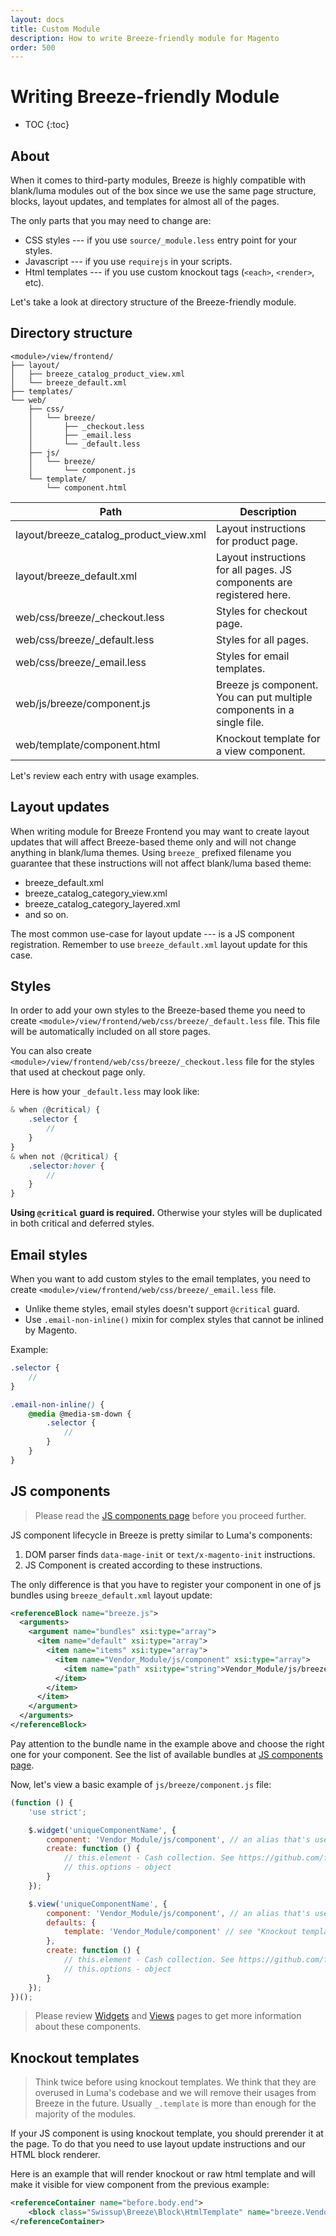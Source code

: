 ```yaml
---
layout: docs
title: Custom Module
description: How to write Breeze-friendly module for Magento
order: 500
---
```


# Writing Breeze-friendly Module

* TOC
{:toc}

## About

When it comes to third-party modules, Breeze is highly compatible with blank/luma
modules out of the box since we use the same page structure, blocks, layout
updates, and templates for almost all of the pages.

The only parts that you may need to change are:

 -  CSS styles --- if you use `source/_module.less` entry point for your styles.
 -  Javascript --- if you use `requirejs` in your scripts.
 -  Html templates --- if you use custom knockout tags (`<each>`, `<render>`, etc).

Let's take a look at directory structure of the Breeze-friendly module.

## Directory structure

```
<module>/view/frontend/
├── layout/
│   ├── breeze_catalog_product_view.xml
│   └── breeze_default.xml
├── templates/
└── web/
    ├── css/
    │   └── breeze/
    │       ├── _checkout.less
    │       ├── _email.less
    │       └── _default.less
    ├── js/
    │   └── breeze/
    │       └── component.js
    └── template/
        └── component.html
```

Path                            | Description
--------------------------------|-------------------------------
layout/breeze_catalog_product_view.xml | Layout instructions for product page.
layout/breeze_default.xml       | Layout instructions for all pages. JS components are registered here.
web/css/breeze/_checkout.less   | Styles for checkout page.
web/css/breeze/_default.less    | Styles for all pages.
web/css/breeze/_email.less      | Styles for email templates.
web/js/breeze/component.js      | Breeze js component. You can put multiple components in a single file.
web/template/component.html     | Knockout template for a view component.

Let's review each entry with usage examples.

## Layout updates

When writing module for Breeze Frontend you may want to create layout updates
that will affect Breeze-based theme only and will not change anything in blank/luma
themes. Using `breeze_` prefixed filename you guarantee
that these instructions will not affect blank/luma based theme:

 -  breeze_default.xml
 -  breeze_catalog_category_view.xml
 -  breeze_catalog_category_layered.xml
 -  and so on.

The most common use-case for layout update --- is a JS component registration.
Remember to use `breeze_default.xml` layout update for this case.

## Styles

In order to add your own styles to the Breeze-based theme you need to create
`<module>/view/frontend/web/css/breeze/_default.less` file. This file will be
automatically included on all store pages.

You can also create `<module>/view/frontend/web/css/breeze/_checkout.less` file
for the styles that used at checkout page only.

Here is how your `_default.less` may look like:

```scss
& when (@critical) {
    .selector {
        //
    }
}
& when not (@critical) {
    .selector:hover {
        //
    }
}
```

**Using `@critical` guard is required.** Otherwise your styles will be duplicated
in both critical and deferred styles.

## Email styles

When you want to add custom styles to the email templates, you need to create
`<module>/view/frontend/web/css/breeze/_email.less` file.

 -  Unlike theme styles, email styles doesn't support `@critical` guard.
 -  Use `.email-non-inline()` mixin for complex styles that cannot be inlined
    by Magento.

Example:

```scss
.selector {
    //
}

.email-non-inline() {
    @media @media-sm-down {
        .selector {
            //
        }
    }
}
```

## JS components

> Please read the [JS components page](/components) before you proceed further.

JS component lifecycle in Breeze is pretty similar to Luma's components:

 1. DOM parser finds `data-mage-init` or `text/x-magento-init` instructions.
 2. JS Component is created according to these instructions.

The only difference is that you have to register your component in one of js bundles
using `breeze_default.xml` layout update:

```xml
<referenceBlock name="breeze.js">
  <arguments>
    <argument name="bundles" xsi:type="array">
      <item name="default" xsi:type="array">
        <item name="items" xsi:type="array">
          <item name="Vendor_Module/js/component" xsi:type="array">
            <item name="path" xsi:type="string">Vendor_Module/js/breeze/component</item>
          </item>
        </item>
      </item>
    </argument>
  </arguments>
</referenceBlock>
```

Pay attention to the bundle name in the example above and choose the right one
for your component. See the list of available bundles at [JS components page](/components).

Now, let's view a basic example of `js/breeze/component.js` file:

```js
(function () {
    'use strict';

    $.widget('uniqueComponentName', {
        component: 'Vendor_Module/js/component', // an alias that's used in the `data-mage-init` instructions.
        create: function () {
            // this.element - Cash collection. See https://github.com/fabiospampinato/cash
            // this.options - object
        }
    });

    $.view('uniqueComponentName', {
        component: 'Vendor_Module/js/component', // an alias that's used in the initialization instructions.
        defaults: {
            template: 'Vendor_Module/component' // see "Knockout templates" section below
        },
        create: function () {
            // this.element - Cash collection. See https://github.com/fabiospampinato/cash
            // this.options - object
        }
    });
})();
```

> Please review [Widgets](/widgets) and [Views](/views) pages to get more information
> about these components.

## Knockout templates

> Think twice before using knockout templates. We think that they are overused
> in Luma's codebase and we will remove their usages from Breeze in the future.
> Usually `_.template` is more than enough for the majority of the modules.

If your JS component is using knockout template, you should prerender it at the page.
To do that you need to use layout update instructions and our HTML block renderer.

Here is an example that will render knockout or raw html template and will
make it visible for view component from the previous example:

```xml
<referenceContainer name="before.body.end">
    <block class="Swissup\Breeze\Block\HtmlTemplate" name="breeze.Vendor_Module_component" template="Vendor_Module::component.html"/>
</referenceContainer>
```

